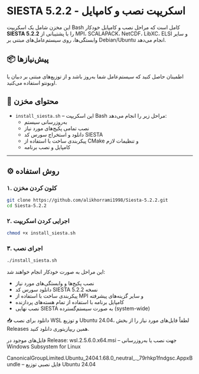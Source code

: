 # SIESTA 5.2.2 - اسکریپت نصب و کامپایل

این مخزن شامل یک اسکریپت Bash کامل است که مراحل نصب و کامپایل خودکار **SIESTA 5.2.2** را با پشتیبانی از MPI، SCALAPACK، NetCDF، LibXC، ELSI و سایر وابستگی‌ها، روی سیستم‌عامل‌های مبتنی بر Debian/Ubuntu انجام می‌دهد.

## 📦 پیش‌نیازها

اطمینان حاصل کنید که سیستم‌عامل شما به‌روز باشد و از توزیع‌های مبتنی بر دبیان یا اوبونتو استفاده می‌کنید.

## 📁 محتوای مخزن

- `install_siesta.sh` – این اسکریپت Bash مراحل زیر را انجام می‌دهد:
  - به‌روزرسانی سیستم
  - نصب تمامی پکیج‌های مورد نیاز
  - دانلود و استخراج سورس کد SIESTA
  - پیکربندی ساخت با استفاده از CMake و تنظیمات لازم
  - کامپایل و نصب برنامه

---

## ⚙️ روش استفاده

### ۱. کلون کردن مخزن

```bash
git clone https://github.com/alikhorrami1998/Siesta-5.2.2.git
cd Siesta-5.2.2
```

### ۲. اجرایی کردن اسکریپت

```bash
chmod +x install_siesta.sh
```

### ۳. اجرای نصب

```bash
./install_siesta.sh
```

این مراحل به صورت خودکار انجام خواهند شد:

- نصب پکیج‌ها و وابستگی‌های مورد نیاز  
- دانلود سورس کد SIESTA نسخه 5.2.2  
- پیکربندی ساخت با استفاده از MPI و سایر گزینه‌های پیشرفته  
- کامپایل برنامه با استفاده از تمام هسته‌های پردازنده  
- نصب نهایی SIESTA به صورت سیستم‌گسترده (system-wide)



📥 دانلود
برای نصب WSL و توزیع Ubuntu 24.04، لطفاً فایل‌های مورد نیاز را از بخش Releases همین ریپازیتوری دانلود کنید.

فایل‌های موجود در Release:
wsl.2.5.6.0.x64.msi – جهت نصب یا به‌روزرسانی Windows Subsystem for Linux

CanonicalGroupLimited.Ubuntu_2404.1.68.0_neutral_._79rhkp1fndgsc.AppxBundle – فایل نصبی توزیع Ubuntu 24.04 
